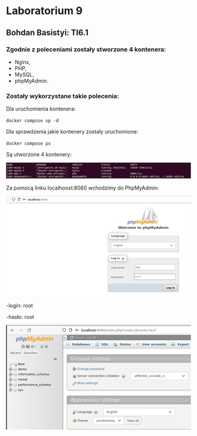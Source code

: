 # Laboratorium 9

## Bohdan Basistyi: TI6.1

### Zgodnie z poleceniami zostały stworzone 4 kontenera:
- Nginx,
- PHP,
- MySQL,
- phpMyAdmin.

### Zostały wykorzystane takie polecenia: 

Dla uruchomienia kontenera:

`docker compose up -d`

Dla sprawdzenia jakie kontenery zostały uruchomione: 

`docker compose ps`

Są utworzone 4 kontenery:

![image](https://github.com/Kussasin/LEMP_stack/blob/main/img/Kontainers.jpg)


Za pomocą linku localhoost:8080 wchodzimy do PhpMyAdmin:

![image](https://github.com/Kussasin/LEMP_stack/blob/main/img/Login.jpg)

-login: root

-hasło: root

![image](https://github.com/Kussasin/LEMP_stack/blob/main/img/phpMyAdmin.jpg)
